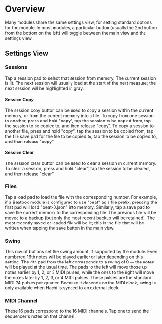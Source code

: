 # Overview

Many modules share the same settings view, for setting standard options for the module. 
In most modules, a particular button (usually the 2nd button from the bottom on the left)
will toggle between the main view and the settings view. 

## Settings View

<!--<img width="600px" src="settings.png"/>-->

### Sessions

Tap a session pad to select that session from memory. The current session is lit. 
The next session will usually load at the start of the next measure; the next session will be highlighted in gray.

#### Session Copy

The session copy button can be used to copy a session within the current memory, or from the current 
memory into a file. To copy from one session to another, press and hold "copy", tap the session 
to be copied from, tap the session to be copied to, and then release "copy". To copy a session to
another file, press and hold "copy", tap the session to be copied from, tap the file save pad for
the file to be copied to, tap the session to be copied to, and then release "copy". 
  
#### Session Clear

The session clear button can be used to clear a session in current memory. To clear a session,
press and hold "clear", tap the session to be cleared, and then release "clear".

### Files

Tap a load pad to load the file with the corresponding number. For example,
if a Beatbox module is configured to use "beat" as a file prefix, pressing the first
pad will load "beat-0.json" into memory. Similarly, tap a save pad to save 
the current memory to the corresponding file. The previous file will be moved
to a backup (but only the most recent backup will be retained). The most recently
saved or loaded file will be lit; this is the file that will be written when
tapping the save button in the main view.

### Swing

This row of buttons set the swing amount, if supported by the module. Even numbered 16th notes
will be played earlier or later depending on this setting. The 4th pad from the left corresponds
to a swing of 0 -- the notes will be played at the usual time. The pads to the left will
move those up notes earlier by 1, 2, or 3 MIDI pulses, while the ones to the right will move
the notes later by 1, 2, 3, or 4 MIDI pulses. These pulses are the standard MIDI 24 pulses
per quarter. Because it depends on the MIDI clock, swing is only available when Hachi
is synced to an external clock.

### MIDI Channel

These 16 pads correspond to the 16 MIDI channels. Tap one to send the sequencer's
notes on that channel.


